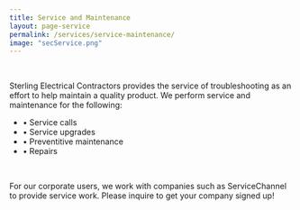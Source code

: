 ```yaml
---
title: Service and Maintenance
layout: page-service
permalink: /services/service-maintenance/
image: "secService.png"
---
```

<br>

Sterling Electrical Contractors provides the service of troubleshooting as an effort to help maintain a quality product. We perform service and maintenance for the following: 
<br>

- &#8226; Service calls 
- &#8226; Service upgrades 
- &#8226; Preventitive maintenance
- &#8226; Repairs

<br>

For our corporate users, we work with companies such as ServiceChannel to provide service work. Please inquire to get your company signed up!
